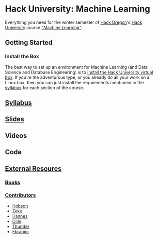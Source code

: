 # Hack University: Machine Learning

Everything you need for the winter semester of [Hack Oregon](http://www.hackoregon.org/)'s
[Hack University](http://www.hackoregon.org/hack-university/) course 
["Machine Learning"](http://www.hackoregon.org/database-cohort).

## Getting Started

### Install the Box

The best way to set up an environment for Machine Learning (and Data Science and Database Engineering) is to [install the Hack University virtual box](docs/install.md). If you're the adventurous type, or you already do all your work on a Linux box, then you can just install the requirements mentioned in the [syllabus](docs/syllabus.md) for each section of the course.

## [Syllabus](docs/syllabus.md)

## [Slides](docs/slides/README.md#slides)

## Videos

## Code

## [External Resoures](docs/resources.md)

### [Books](docs/books.md)

### [Contributors](docs/contributors.md)

- [Hobson](http://hobsonlane.com/)
- [Zeke](http://ze6ke.com/)
- [Hannes](http://hanneshapke.github.io/)
- [Cole](http://uglyboxer.github.io/)
- [Thunder](http://thundershiviah.github.io/)
- [Ebrahim](https://www.linkedin.com/in/safadi/)